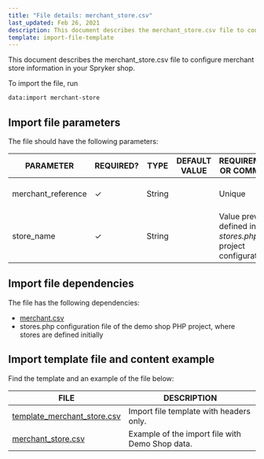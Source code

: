```yaml
---
title: "File details: merchant_store.csv"
last_updated: Feb 26, 2021
description: This document describes the merchant_store.csv file to configure merchant store information in your Spryker shop.
template: import-file-template
---
```


This document describes the merchant_store.csv file to configure merchant store information in your Spryker shop.

To import the file, run

```bash
data:import merchant-store
```

## Import file parameters

The file should have the following parameters:

| PARAMETER    | REQUIRED? | TYPE | DEFAULT VALUE | REQUIREMENTS OR COMMENTS  | DESCRIPTION  |
| -------------- | ----------- | ----- | -------------- | ------------------------ | ----------------------- |
| merchant_reference | ✓             | String   |                   | Unique                                                       | Identifier of the merchant in the system.       |
| store_name         | ✓             | String   |                   | Value previously defined in the *stores.php* project configuration. | Store where the merchant product offer belongs. |

## Import file dependencies

The file has the following dependencies:

- [merchant.csv](https://spryker.atlassian.net/wiki/spaces/DOCS/pages/2207154250/File+details+merchant.csv)
- stores.php configuration file of the demo shop PHP project, where stores are defined initially

## Import template file and content example

Find the template and an example of the file below:

| FILE   | DESCRIPTION  |
| --------------------------- | ---------------------- |
| [template_merchant_store.csv](https://spryker.s3.eu-central-1.amazonaws.com/docs/Developer+Guide/Back-End/Data+Manipulation/Data+Ingestion/Data+Import/Data+Import+Categories/Marketplace+setup/template_merchant_store.csv) | Import file template with headers only.         |
| [merchant_store.csv](https://spryker.s3.eu-central-1.amazonaws.com/docs/Developer+Guide/Back-End/Data+Manipulation/Data+Ingestion/Data+Import/Data+Import+Categories/Marketplace+setup/merchant_store.csv) | Example of the import file with Demo Shop data. |